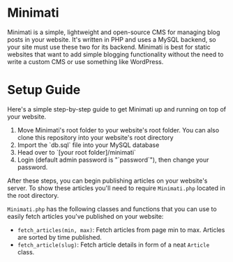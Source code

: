 # Minimati

Minimati is a simple, lightweight and open-source CMS for managing blog posts in your website. It's written in 
PHP and uses a MySQL backend, so your site must use these two for its backend. Minimati is best
for static websites that want to add simple blogging functionality without the need to write a custom
CMS or use something like WordPress.

# Setup Guide

Here's a simple step-by-step guide to get Minimati up and running on top of your website.

<ol>
    <li>Move Minimati's root folder to your website's root folder. You can also clone this repository into your website's root directory</li>
    <li>Import the `db.sql` file into your MySQL database</li>
    <li>Head over to `[your root folder]/minimati`</li>
    <li>Login (default admin password is "`password`"), then change your password.</li>
</ol>

After these steps, you can begin publishing articles on your website's server. To show these articles
you'll need to require `Minimati.php` located in the root directory.<br>

`Minimati.php` has the following classes and functions that you can use to easily fetch articles you've published
on your website:

- `fetch_articles(min, max)`: Fetch articles from page min to max. Articles are sorted by time published.
- `fetch_article(slug)`: Fetch article details in form of a neat `Article` class.